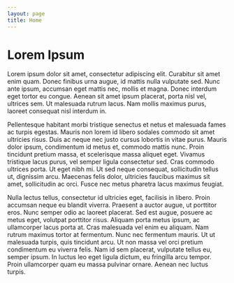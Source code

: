 ```yaml
---
layout: page
title: Home
---
```


# Lorem Ipsum
Lorem ipsum dolor sit amet, consectetur adipiscing elit. Curabitur sit
amet enim quam. Donec finibus urna augue, id mattis nulla vulputate sed.
Nunc ante ipsum, accumsan eget mattis nec, mollis et magna. Donec
interdum eget tortor eu congue. Aenean sit amet ipsum placerat, porta
nisl vel, ultrices sem. Ut malesuada rutrum lacus. Nam mollis maximus
purus, laoreet consequat nisl interdum in.

Pellentesque habitant morbi tristique senectus et netus et malesuada
fames ac turpis egestas. Mauris non lorem id libero sodales commodo sit
amet ultricies risus. Duis ac neque nec justo cursus lobortis in vitae
purus. Mauris dolor ipsum, condimentum id metus et, commodo mattis nunc.
Proin tincidunt pretium massa, et scelerisque massa aliquet eget.
Vivamus tristique lacus purus, vel semper ligula consectetur sed. Cras
commodo ultrices porta. Ut eget nibh mi. Ut sed neque consequat,
sollicitudin tellus ut, dignissim arcu. Maecenas felis dolor, ultricies
faucibus maximus sit amet, sollicitudin ac orci. Fusce nec metus
pharetra lacus maximus feugiat.

Nulla lectus tellus, consectetur id ultricies eget, facilisis in libero.
Proin accumsan neque eu blandit viverra. Praesent a auctor augue, ut
porttitor eros. Nunc semper odio ac laoreet placerat. Sed est augue,
posuere ac metus eget, volutpat porttitor risus. Aliquam porta metus
ipsum, ac ullamcorper lacus porta at. Cras malesuada vel enim eu
aliquam. Nam rutrum maximus tortor at fermentum. Nunc nec fermentum
mauris. Ut ut malesuada turpis, quis tincidunt arcu. Ut non massa vel
orci pretium condimentum eu viverra felis. Nam id sem placerat,
vulputate tellus eu, semper ipsum. In luctus leo eget ligula dictum, eu
fringilla arcu tempor. Proin ullamcorper quam eu massa pulvinar ornare.
Aenean nec luctus turpis.
